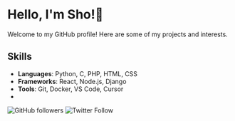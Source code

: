 # Hello, I'm Sho!👋

Welcome to my GitHub profile! Here are some of my projects and interests.

## Skills

- **Languages**: Python, C, PHP, HTML, CSS
- **Frameworks**: React, Node.js, Django
- **Tools**: Git, Docker, VS Code, Cursor
- 
![GitHub followers](https://img.shields.io/github/followers/LemonJsx?label=Follow&style=social)
![Twitter Follow](https://img.shields.io/twitter/follow/username?style=social)
